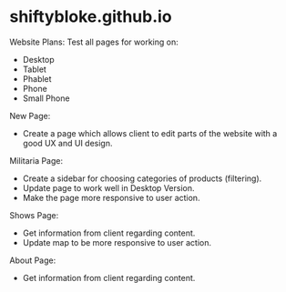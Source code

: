 # shiftybloke.github.io

Website Plans:
Test all pages for working on:
- Desktop
- Tablet
- Phablet
- Phone
- Small Phone

New Page:
- Create a page which allows client to edit parts of the website with a good UX and UI design.

Militaria Page:
- Create a sidebar for choosing categories of products (filtering).
- Update page to work well in Desktop Version.
- Make the page more responsive to user action.

Shows Page:
- Get information from client regarding content.
- Update map to be more responsive to user action.

About Page:
- Get information from client regarding content.

